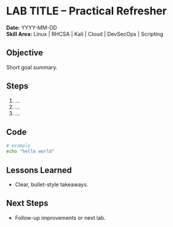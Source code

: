# LAB TITLE – Practical Refresher

**Date:** YYYY-MM-DD  
**Skill Area:** Linux | RHCSA | Kali | Cloud | DevSecOps | Scripting  

## Objective
Short goal summary.

## Steps
1. ...
2. ...
3. ...

## Code
```bash
# example
echo "hello world"
```

## Lessons Learned
- Clear, bullet-style takeaways.

## Next Steps
- Follow-up improvements or next lab.